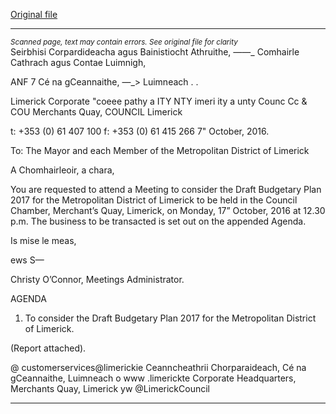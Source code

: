 [Original file](https://beta.limerick.ie/sites/default/files/media/documents/2017-04/agenda_draft_budgetary_plan_meeting_17th_october_2016.pdf)

---
*<small>Scanned page, text may contain errors. See original file for clarity</small>*  
Seirbhisi Corpardideacha agus Bainistiocht Athruithe,
_—_—_ Comhairle Cathrach agus Contae Luimnigh,

ANF 7 Cé na gCeannaithe,
—_> Luimneach
. .

Limerick Corporate "coeee pathy a
ITY NTY imeri ity a unty Counc
Cc & COU Merchants Quay,
COUNCIL Limerick

t: +353 (0) 61 407 100
f: +353 (0) 61 415 266
7" October, 2016.

To: The Mayor and each Member of the Metropolitan District of Limerick

A Chomhairleoir, a chara,

You are requested to attend a Meeting to consider the Draft Budgetary Plan 2017 for the
Metropolitan District of Limerick to be held in the Council Chamber, Merchant’s Quay,
Limerick, on Monday, 17” October, 2016 at 12.30 p.m. The business to be transacted is set
out on the appended Agenda.

Is mise le meas,

ews S—

Christy O’Connor,
Meetings Administrator.

AGENDA

1. To consider the Draft Budgetary Plan 2017 for the Metropolitan District of Limerick.

(Report attached).

@ customerservices@limerickie
Ceanncheathrii Chorparaideach, Cé na gCeannaithe, Luimneach o www .limerickte
Corporate Headquarters, Merchants Quay, Limerick yw @LimerickCouncil


---
